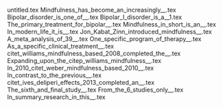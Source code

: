 untitled.tex
Mindfulness_has_become_an_increasingly__.tex
Bipolar_disorder_is_one_of__.tex
Bipolar_I_disorder_is_a__1.tex
The_primary_treatment_for_bipolar__.tex
Mindfulness_in_short_is_an__.tex
In_modern_life_it_is__.tex
Jon_Kabat_Zinn_introduced_mindfulness__.tex
A_meta_analysis_of_39__.tex
One_specific_program_of_therapy__.tex
As_a_specific_clinical_treatment__.tex
citet_williams_mindfulness_based_2008_completed_the__.tex
Expanding_upon_the_citep_williams_mindfulness__.tex
In_2010_citet_weber_mindfulness_based_2010__.tex
In_contrast_to_the_previous__.tex
citet_ives_deliperi_effects_2013_completed_an__.tex
The_sixth_and_final_study__.tex
From_the_6_studies_only__.tex
In_summary_research_in_this__.tex
